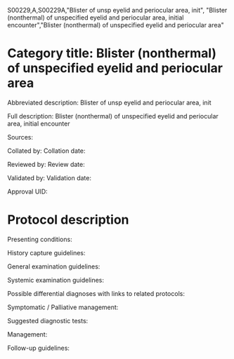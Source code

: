 S00229,A,S00229A,"Blister of unsp eyelid and periocular area, init", "Blister (nonthermal) of unspecified eyelid and periocular area, initial encounter","Blister (nonthermal) of unspecified eyelid and periocular area"
# Category title: Blister (nonthermal) of unspecified eyelid and periocular area

Abbreviated description: Blister of unsp eyelid and periocular area, init

Full description: Blister (nonthermal) of unspecified eyelid and periocular area, initial encounter

Sources:

Collated by:
Collation date:

Reviewed by:
Review date:

Validated by:
Validation date:

Approval UID:

# Protocol description

Presenting conditions:

History capture guidelines:

General examination guidelines:

Systemic examination guidelines:

Possible differential diagnoses with links to related protocols:

Symptomatic / Palliative management:

Suggested diagnostic tests:

Management:

Follow-up guidelines:
